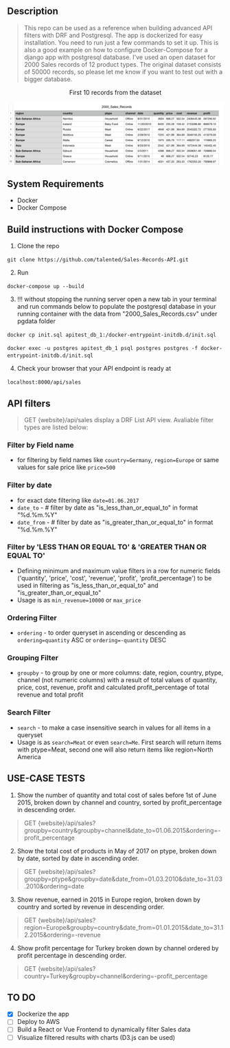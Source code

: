 ## Description

> This repo can be used as a reference when building advanced API filters with DRF and Postgresql.
> The app is dockerized for easy installation. You need to run just a few commands to set it up. This is also a good example on how to configure Docker-Compose for a django app with postgresql database.
> I've used an open dataset for 2000 Sales records of 12 product types. The original dataset consists of 50000 records, so please let me know if you want to test out with a bigger database.

<div style="text-align:center"><p>First 10 records from the dataset</p></div>
<div style="text-align:center"><img src ="./Screenshot.png" /></div>

## System Requirements

- Docker
- Docker Compose

## Build instructions with Docker Compose

1. Clone the repo

`git clone https://github.com/talented/Sales-Records-API.git`

2. Run

`docker-compose up --build`

3. !!! without stopping the running server open a new tab in your terminal and run commands below to populate the postgresql database in your running container with the data from "2000_Sales_Records.csv" under pgdata folder

`docker cp init.sql apitest_db_1:/docker-entrypoint-initdb.d/init.sql`

`docker exec -u postgres apitest_db_1 psql postgres postgres -f docker-entrypoint-initdb.d/init.sql`

4. Check your browser that your API endpoint is ready at

`localhost:8000/api/sales`

## API filters

> GET {website}/api/sales display a DRF List API view. Avaliable filter types are listed below:

### Filter by Field name

- for filtering by field names like `country=Germany`, `region=Europe` or same values for sale price like `price=500`

### Filter by date

- for exact date filtering like `date=01.06.2017`
- `date_to` - # filter by date as "is_less_than_or_equal_to" in format "%d.%m.%Y"
- `date_from` - # filter by date as "is_greater_than_or_equal_to" in format "%d.%m.%Y"

### Filter by 'LESS THAN OR EQUAL TO' & 'GREATER THAN OR EQUAL TO'

- Defining minimum and maximum value filters in a row for numeric fields ('quantity', 'price', 'cost', 'revenue', 'profit', 'profit_percentage') to be used in filtering as "is_less_than_or_equal_to" and "is_greater_than_or_equal_to"
- Usage is as `min_revenue=10000` or `max_price`

### Ordering Filter

- `ordering` - to order queryset in ascending or descending as `ordering=quantity` ASC or `ordering=-quantity` DESC

### Grouping Filter

- `groupby` - to group by one or more columns: date, region, country, ptype, channel (not numeric columns) with a result of total values of quantity, price, cost, revenue, profit and calculated profit_percentage of total revenue and total profit

### Search Filter

- `search` - to make a case insensitive search in values for all items in a queryset
- Usage is as `search=Meat` or even `search=Me`. First search will return items with ptype=Meat, second one will also return items like region=North America

## USE-CASE TESTS

1. Show the number of quantity and total cost of sales before 1st of June 2015, broken down by channel and country, sorted by profit_percentage in descending order.

> GET {website}/api/sales?groupby=country&groupby=channel&date_to=01.06.2015&ordering=-profit_percentage

2. Show the total cost of products in May of 2017 on ptype, broken down by date, sorted by date in ascending order.

> GET {website}/api/sales?groupby=ptype&groupby=date&date_from=01.03.2010&date_to=31.03.2010&ordering=date

3. Show revenue, earned in 2015 in Europe region, broken down by country and sorted by revenue in descending order.

> GET {website}/api/sales?region=Europe&groupby=country&date_from=01.01.2015&date_to=31.12.2015&ordering=-revenue

4. Show profit percentage for Turkey broken down by channel ordered by profit percentage in descending order.

> GET {website}/api/sales?country=Turkey&groupby=channel&ordering=-profit_percentage

## TO DO

- [x] Dockerize the app
- [ ] Deploy to AWS
- [ ] Build a React or Vue Frontend to dynamically filter Sales data
- [ ] Visualize filtered results with charts (D3.js can be used)
